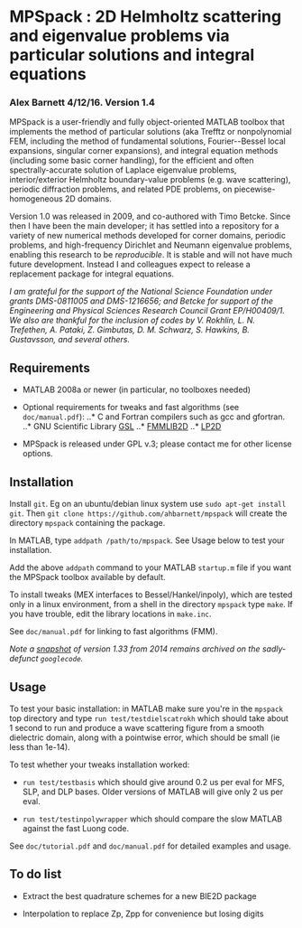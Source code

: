 # MPSpack : 2D Helmholtz scattering and eigenvalue problems via particular solutions and integral equations

### Alex Barnett 4/12/16.  Version 1.4

MPSpack is a user-friendly and fully object-oriented MATLAB toolbox
that implements the method of particular solutions (aka Trefftz or
nonpolynomial FEM, including the method of fundamental solutions,
Fourier--Bessel local expansions, singular corner expansions), and
integral equation methods (including some basic corner handling), for
the efficient and often spectrally-accurate solution of Laplace
eigenvalue problems, interior/exterior Helmholtz boundary-value
problems (e.g. wave scattering), periodic diffraction problems, and
related PDE problems, on piecewise-homogeneous 2D domains.

Version 1.0 was released in 2009, and co-authored with Timo
Betcke. Since then I have been the main developer; it has settled
into a repository for a variety of new numerical methods developed for
corner domains, periodic problems, and high-frequency Dirichlet and
Neumann eigenvalue problems, enabling this research to be *reproducible*.
It is stable and will not have much
future development. Instead I and colleagues expect to release a
replacement package for integral equations.

*I am grateful for the support of the National Science Foundation
under grants DMS-0811005 and DMS-1216656; and Betcke for support of
the Engineering and Physical Sciences Research Council Grant
EP/H00409/1. We also are thankful for the inclusion of codes by
V. Rokhlin, L. N. Trefethen,
A. Pataki, Z. Gimbutas, D. M. Schwarz, S. Hawkins, B. Gustavsson,
and several others.*

## Requirements

* MATLAB 2008a or newer (in particular, no toolboxes needed)

* Optional requirements for tweaks and fast algorithms (see `doc/manual.pdf`):
..* C and Fortran compilers such as gcc and gfortran.
..* GNU Scientific Library [GSL](http://www.gnu.org/software/gsl)
..* [FMMLIB2D](http://www.cims.nyu.edu/cmcl/fmm2dlib/fmm2dlib.html)
..* [LP2D](https://math.dartmouth.edu/~ahb/software/lp2d.tgz)

* MPSpack is released under GPL v.3; please contact me for other license
options.

## Installation

Install `git`. Eg on an ubuntu/debian
linux system use `sudo apt-get install git`. Then
`git clone https://github.com/ahbarnett/mpspack`
will create the directory `mpspack` containing the package.

In MATLAB, type `addpath /path/to/mpspack`. See Usage below to test your
installation.

Add the above `addpath` command to your MATLAB `startup.m` file if you
want the MPSpack toolbox available by default.

To install tweaks (MEX interfaces to Bessel/Hankel/inpoly), which are
tested only in a linux environment, from a shell in the directory
`mpspack` type `make`. If you have trouble, edit the library locations
in `make.inc`.

See `doc/manual.pdf` for linking to fast algorithms (FMM).

*Note a [snapshot](https://code.google.com/archive/p/mpspack/)
of version 1.33 from 2014 remains archived on the sadly-defunct `googlecode`.*

## Usage

To test your basic installation:
in MATLAB make sure you're in the `mpspack` top directory and type
`run test/testdielscatrokh` which should take about 1 second to run
and produce a wave scattering figure from a smooth dielectric domain,
along with a pointwise error, which should be small (ie less than 1e-14).

To test whether your tweaks installation worked:

* `run test/testbasis` which should give around 0.2 us per eval for MFS,
SLP, and DLP bases. Older versions of MATLAB will give only 2 us per eval.

* `run test/testinpolywrapper` which should compare the slow MATLAB
against the fast Luong code.

See `doc/tutorial.pdf` and `doc/manual.pdf` for detailed examples and usage.


## To do list

* Extract the best quadrature schemes for a new BIE2D package

* Interpolation to replace Zp, Zpp for convenience but losing digits
